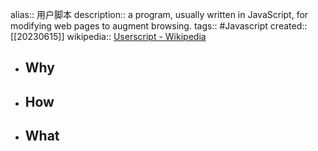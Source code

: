 alias:: 用户脚本
description:: a program, usually written in JavaScript, for modifying web pages to augment browsing.
tags:: #Javascript
created:: [[20230615]]
wikipedia:: [Userscript - Wikipedia](https://en.wikipedia.org/wiki/Userscript)

- ## Why
- ## How
- ## What